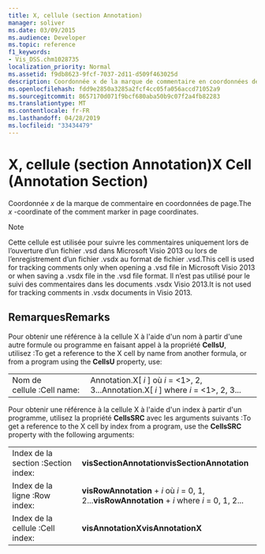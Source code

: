 ```yaml
---
title: X, cellule (section Annotation)
manager: soliver
ms.date: 03/09/2015
ms.audience: Developer
ms.topic: reference
f1_keywords:
- Vis_DSS.chm1028735
localization_priority: Normal
ms.assetid: f9db8623-9fcf-7037-2d11-d509f463025d
description: Coordonnée x de la marque de commentaire en coordonnées de page.
ms.openlocfilehash: fdd9e2850a3285a2fcf4cc05fa056accd71052a9
ms.sourcegitcommit: 8657170d071f9bcf680aba50b9c07f2a4fb82283
ms.translationtype: MT
ms.contentlocale: fr-FR
ms.lasthandoff: 04/28/2019
ms.locfileid: "33434479"
---
```

# <a name="x-cell-annotation-section"></a><span data-ttu-id="1252d-103">X, cellule (section Annotation)</span><span class="sxs-lookup"><span data-stu-id="1252d-103">X Cell (Annotation Section)</span></span>

<span data-ttu-id="1252d-104">Coordonnée  *x*  de la marque de commentaire en coordonnées de page.</span><span class="sxs-lookup"><span data-stu-id="1252d-104">The  *x*  -coordinate of the comment marker in page coordinates.</span></span> 
  
> [!NOTE]
> <span data-ttu-id="1252d-105">Cette cellule est utilisée pour suivre les commentaires uniquement lors de l’ouverture d’un fichier .vsd dans Microsoft Visio 2013 ou lors de l’enregistrement d’un fichier .vsdx au format de fichier .vsd.</span><span class="sxs-lookup"><span data-stu-id="1252d-105">This cell is used for tracking comments only when opening a .vsd file in Microsoft Visio 2013 or when saving a .vsdx file in the .vsd file format.</span></span> <span data-ttu-id="1252d-106">Il n’est pas utilisé pour le suivi des commentaires dans les documents .vsdx Visio 2013.</span><span class="sxs-lookup"><span data-stu-id="1252d-106">It is not used for tracking comments in .vsdx documents in Visio 2013.</span></span> 
  
## <a name="remarks"></a><span data-ttu-id="1252d-107">Remarques</span><span class="sxs-lookup"><span data-stu-id="1252d-107">Remarks</span></span>

<span data-ttu-id="1252d-108">Pour obtenir une référence à la cellule X à l'aide d'un nom à partir d'une autre formule ou programme en faisant appel à la propriété **CellsU**, utilisez :</span><span class="sxs-lookup"><span data-stu-id="1252d-108">To get a reference to the X cell by name from another formula, or from a program using the **CellsU** property, use:</span></span> 
  
|||
|:-----|:-----|
| <span data-ttu-id="1252d-109">Nom de cellule :</span><span class="sxs-lookup"><span data-stu-id="1252d-109">Cell name:</span></span>  <br/> | <span data-ttu-id="1252d-110">Annotation.X[  *i*  ] où  *i*  = <1>, 2, 3...</span><span class="sxs-lookup"><span data-stu-id="1252d-110">Annotation.X[  *i*  ]            where  *i*  = <1>, 2, 3...</span></span>  <br/> |
   
<span data-ttu-id="1252d-111">Pour obtenir une référence à la cellule X à l'aide d'un index à partir d'un programme, utilisez la propriété **CellsSRC** avec les arguments suivants :</span><span class="sxs-lookup"><span data-stu-id="1252d-111">To get a reference to the X cell by index from a program, use the **CellsSRC** property with the following arguments:</span></span> 
  
|||
|:-----|:-----|
| <span data-ttu-id="1252d-112">Index de la section :</span><span class="sxs-lookup"><span data-stu-id="1252d-112">Section index:</span></span>  <br/> |<span data-ttu-id="1252d-113">**visSectionAnnotation**</span><span class="sxs-lookup"><span data-stu-id="1252d-113">**visSectionAnnotation**</span></span> <br/> |
| <span data-ttu-id="1252d-114">Index de la ligne :</span><span class="sxs-lookup"><span data-stu-id="1252d-114">Row index:</span></span>  <br/> |<span data-ttu-id="1252d-115">**visRowAnnotation**  +   *i* où *i* = 0, 1, 2...</span><span class="sxs-lookup"><span data-stu-id="1252d-115">**visRowAnnotation** +  *i*            where  *i*  = 0, 1, 2...</span></span>  <br/> |
| <span data-ttu-id="1252d-116">Index de la cellule :</span><span class="sxs-lookup"><span data-stu-id="1252d-116">Cell index:</span></span>  <br/> |<span data-ttu-id="1252d-117">**visAnnotationX**</span><span class="sxs-lookup"><span data-stu-id="1252d-117">**visAnnotationX**</span></span> <br/> |
   

